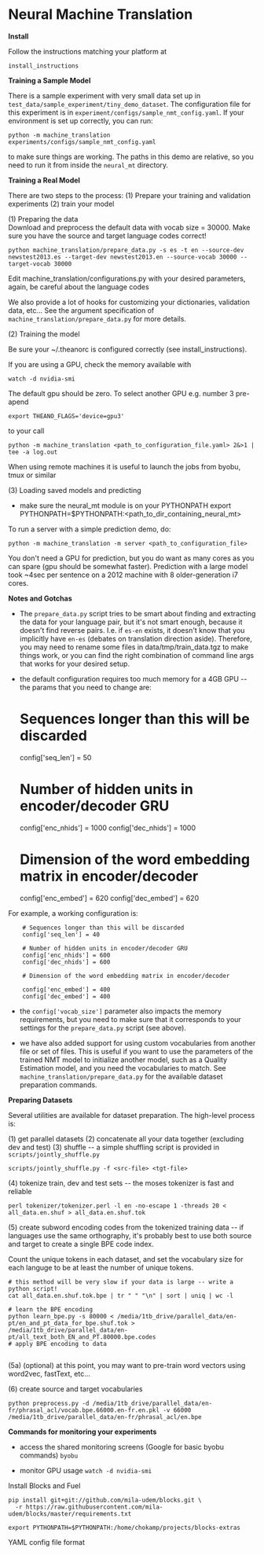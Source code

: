 # Neural Machine Translation

**Install**

Follow the instructions matching your platform at

    install_instructions

**Training a Sample Model**

There is a sample experiment with very small data set up in `test_data/sample_experiment/tiny_demo_dataset`. The 
configuration file for this experiment is in `experiment/configs/sample_nmt_config.yaml`. If your environment is set
up correctly, you can run:
```
python -m machine_translation experiments/configs/sample_nmt_config.yaml
```
to make sure things are working. The paths in this demo are relative, so you need to run it from inside the
`neural_mt` directory.

**Training a Real Model**

There are two steps to the  process: (1) Prepare your training and validation experiments (2) train your model

(1) Preparing the data          
Download and preprocess the default data with vocab size = 30000. Make sure you
have the source and target language codes correct!

    python machine_translation/prepare_data.py -s es -t en --source-dev newstest2013.es --target-dev newstest2013.en --source-vocab 30000 --target-vocab 30000

Edit machine_translation/configurations.py with your desired parameters, again,
be careful about the language codes

We also provide a lot of hooks for customizing your dictionaries, validation data, etc... See the argument specification
of `machine_translation/prepare_data.py` for more details. 

(2) Training the model            

Be sure your ~/.theanorc is configured correctly (see install_instructions). 

If you are using a GPU, check the memory available with 

    watch -d nvidia-smi

The default gpu should be zero. To select another GPU e.g. number 3 pre-apend

    export THEANO_FLAGS='device=gpu3'

to your call

    python -m machine_translation <path_to_configuration_file.yaml> 2&>1 | tee -a log.out 

When using remote machines it is useful to launch the jobs from byobu, tmux or
similar

(3) Loading saved models and predicting 

- make sure the neural_mt module is on your PYTHONPATH
    export PYTHONPATH=$PYTHONPATH:<path_to_dir_containing_neural_mt>

To run a server with a simple prediction demo, do:

    python -m machine_translation -m server <path_to_configuration_file>      
    
You don't need a GPU for prediction, but you do want as many cores as you can spare (gpu should be somewhat faster). 
Prediction with a large model took ~4sec per sentence on a 2012 machine with 8 older-generation i7 cores.


**Notes and Gotchas**

- The `prepare_data.py` script tries to be smart about finding and extracting
  the data for your language pair, but it's not smart enough, because it
  doesn't find reverse pairs. I.e. if `es-en` exists, it doesn't know that you
  implicitly have `en-es` (debates on translation direction aside). Therefore,
  you may need to rename some files in data/tmp/train_data.tgz to make things
  work, or you can find the right combination of command line args that works for
  your desired setup.

- the default configuration requires too much memory for a 4GB GPU -- the
  params that you need to change are: 
    # Sequences longer than this will be discarded
    config['seq_len'] = 50

    # Number of hidden units in encoder/decoder GRU
    config['enc_nhids'] = 1000
    config['dec_nhids'] = 1000

    # Dimension of the word embedding matrix in encoder/decoder
    config['enc_embed'] = 620
    config['dec_embed'] = 620


For example, a working configuration is:

```
    # Sequences longer than this will be discarded
    config['seq_len'] = 40

    # Number of hidden units in encoder/decoder GRU
    config['enc_nhids'] = 600
    config['dec_nhids'] = 600

    # Dimension of the word embedding matrix in encoder/decoder

    config['enc_embed'] = 400
    config['dec_embed'] = 400
```

- the `config['vocab_size']` parameter also impacts the memory requirements,
  but you need to make sure that it corresponds to your settings for the
  `prepare_data.py` script (see above).
  
- we have also added support for using custom vocabularies from another file or set of files. This is useful if 
you want to use the parameters of the trained NMT model to initialize another model, such as a Quality Estimation model, 
and you need the vocabularies to match. See `machine_translation/prepare_data.py` for the available dataset preparation
  commands.
  
  
**Preparing Datasets**

Several utilities are available for dataset preparation. The high-level process is:

(1) get parallel datasets
(2) concatenate all your data together (excluding dev and test)
(3) shuffle -- a simple shuffling script is provided in `scripts/jointly_shuffle.py`
```
scripts/jointly_shuffle.py -f <src-file> <tgt-file>
```
(4) tokenize train, dev and test sets -- the moses tokenizer is fast and reliable
```
perl tokenizer/tokenizer.perl -l en -no-escape 1 -threads 20 < all_data.en.shuf > all_data.en.shuf.tok
```
(5) create subword encoding codes from the tokenized training data -- if languages use the same orthography, 
it's probably best to use both source and target to create a single BPE code index.

Count the unique tokens in each dataset, and set the vocabulary size for each languge to be at least the 
number of unique tokens.
```
# this method will be very slow if your data is large -- write a python script!
cat all_data.en.shuf.tok.bpe | tr " " "\n" | sort | uniq | wc -l
```

```
# learn the BPE encoding
python learn_bpe.py -s 80000 < /media/1tb_drive/parallel_data/en-pt/en_and_pt_data_for_bpe.shuf.tok > /media/1tb_drive/parallel_data/en-pt/all_text_both_EN_and_PT.80000.bpe.codes
# apply BPE encoding to data


```
(5a) (optional) at this point, you may want to pre-train word vectors using word2vec, fastText, etc...

(6) create source and target vocabularies
```
python preprocess.py -d /media/1tb_drive/parallel_data/en-fr/phrasal_acl/vocab.bpe.66000.en-fr.en.pkl -v 66000 /media/1tb_drive/parallel_data/en-fr/phrasal_acl/en.bpe
```

**Commands for monitoring your experiments**

- access the shared monitoring screens (Google for basic byobu commands)
`byobu` 

- monitor GPU usage
`watch -d nvidia-smi`


Install Blocks and Fuel

```
pip install git+git://github.com/mila-udem/blocks.git \
  -r https://raw.githubusercontent.com/mila-udem/blocks/master/requirements.txt
```  

```
export PYTHONPATH=$PYTHONPATH:/home/chokamp/projects/blocks-extras
```

YAML config file format



